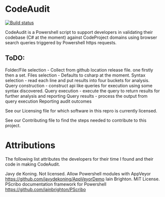 # CodeAudit

[![Build status](https://ci.appveyor.com/api/projects/status/p0i9fefb7u4jix9a/branch/master?svg=true)](https://ci.appveyor.com/project/PeterMTaylor/codeaudit/branch/master)

CodeAudit is a Powershell script to support developers in validating their codebase (C# at the moment) against CodeProject domains using browser search queries triggered by Powershell https requests.

## ToDO:
 Folder/File selection - Collect from github location release file. one firstly then a set.
 Files selection - Defaults to csharp at the moment.
Syntax selection - read each line and put results into four buckets for analysis.
Query construction - construct api like queries for execution using some syntax discovered.
Query execution - execute the query to return results for further analysis and reporting
Query results - process the output from query execution
Reporting audit outcomes

See our Licensing file for which software in this repro is currently licensed.

See our Contributing file to find the steps needed to contribute to this project.

# Attributions

The following list attributes the developers for their time I found and their code in making CodeAudit.

Javy de Koning. Not licensed. Allow Powershell modules with AppVeyor https://github.com/javydekoning/AppVeyorDemo
Iain Brighton. MiT License. PScribo documentation framework for Powershell https://github.com/iainbrighton/PScribo

